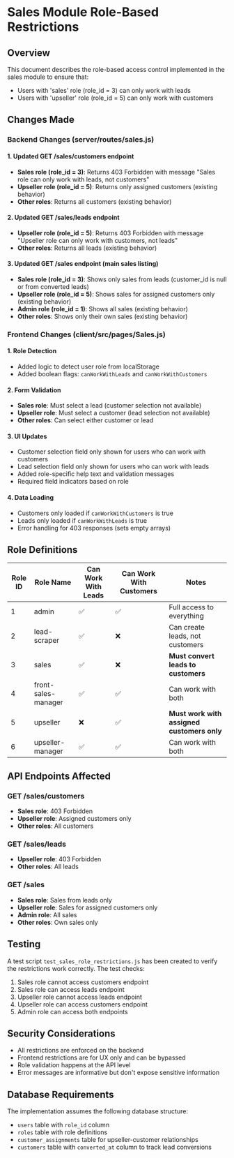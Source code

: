 # Sales Module Role-Based Restrictions

## Overview
This document describes the role-based access control implemented in the sales module to ensure that:
- Users with 'sales' role (role_id = 3) can only work with leads
- Users with 'upseller' role (role_id = 5) can only work with customers

## Changes Made

### Backend Changes (server/routes/sales.js)

#### 1. Updated GET /sales/customers endpoint
- **Sales role (role_id = 3)**: Returns 403 Forbidden with message "Sales role can only work with leads, not customers"
- **Upseller role (role_id = 5)**: Returns only assigned customers (existing behavior)
- **Other roles**: Returns all customers (existing behavior)

#### 2. Updated GET /sales/leads endpoint
- **Upseller role (role_id = 5)**: Returns 403 Forbidden with message "Upseller role can only work with customers, not leads"
- **Other roles**: Returns all leads (existing behavior)

#### 3. Updated GET /sales endpoint (main sales listing)
- **Sales role (role_id = 3)**: Shows only sales from leads (customer_id is null or from converted leads)
- **Upseller role (role_id = 5)**: Shows sales for assigned customers only (existing behavior)
- **Admin role (role_id = 1)**: Shows all sales (existing behavior)
- **Other roles**: Shows only their own sales (existing behavior)

### Frontend Changes (client/src/pages/Sales.js)

#### 1. Role Detection
- Added logic to detect user role from localStorage
- Added boolean flags: `canWorkWithLeads` and `canWorkWithCustomers`

#### 2. Form Validation
- **Sales role**: Must select a lead (customer selection not available)
- **Upseller role**: Must select a customer (lead selection not available)
- **Other roles**: Can select either customer or lead

#### 3. UI Updates
- Customer selection field only shown for users who can work with customers
- Lead selection field only shown for users who can work with leads
- Added role-specific help text and validation messages
- Required field indicators based on role

#### 4. Data Loading
- Customers only loaded if `canWorkWithCustomers` is true
- Leads only loaded if `canWorkWithLeads` is true
- Error handling for 403 responses (sets empty arrays)

## Role Definitions

| Role ID | Role Name | Can Work With Leads | Can Work With Customers | Notes |
|---------|-----------|-------------------|------------------------|-------|
| 1 | admin | ✅ | ✅ | Full access to everything |
| 2 | lead-scraper | ✅ | ❌ | Can create leads, not customers |
| 3 | sales | ✅ | ❌ | **Must convert leads to customers** |
| 4 | front-sales-manager | ✅ | ✅ | Can work with both |
| 5 | upseller | ❌ | ✅ | **Must work with assigned customers only** |
| 6 | upseller-manager | ✅ | ✅ | Can work with both |

## API Endpoints Affected

### GET /sales/customers
- **Sales role**: 403 Forbidden
- **Upseller role**: Assigned customers only
- **Other roles**: All customers

### GET /sales/leads
- **Upseller role**: 403 Forbidden
- **Other roles**: All leads

### GET /sales
- **Sales role**: Sales from leads only
- **Upseller role**: Sales for assigned customers only
- **Admin role**: All sales
- **Other roles**: Own sales only

## Testing

A test script `test_sales_role_restrictions.js` has been created to verify the restrictions work correctly. The test checks:

1. Sales role cannot access customers endpoint
2. Sales role can access leads endpoint
3. Upseller role cannot access leads endpoint
4. Upseller role can access customers endpoint
5. Admin role can access both endpoints

## Security Considerations

- All restrictions are enforced on the backend
- Frontend restrictions are for UX only and can be bypassed
- Role validation happens at the API level
- Error messages are informative but don't expose sensitive information

## Database Requirements

The implementation assumes the following database structure:
- `users` table with `role_id` column
- `roles` table with role definitions
- `customer_assignments` table for upseller-customer relationships
- `customers` table with `converted_at` column to track lead conversions

